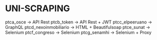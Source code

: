 # UNI-SCRAPING

ptca_osce -> API Rest
ptcb_token -> API Rest + JWT
ptcc_elpeeruano -> GraphQL
ptcd_nexoinmobiliario -> HTML + Beautifulsoap
ptce_sunat -> Selenium
ptcf_congreso -> Selenium
ptcg_senamhi -> Selenium + Proxy
